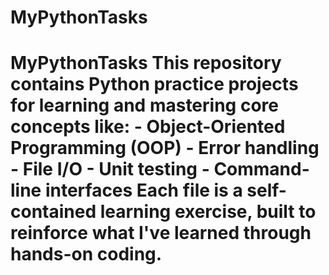 # MyPythonTasks
# MyPythonTasks  This repository contains Python practice projects for learning and mastering core concepts like:  - Object-Oriented Programming (OOP) - Error handling - File I/O - Unit testing - Command-line interfaces  Each file is a self-contained learning exercise, built to reinforce what I've learned through hands-on coding.
